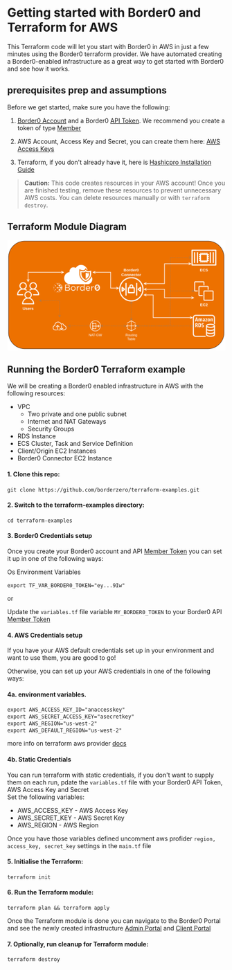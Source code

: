 # Getting started with Border0 and Terraform for AWS
This Terraform code will let you start with Border0 in AWS in just a few minutes using the Border0 terraform provider. 
We have automated creating a Border0-enabled infrastructure as a great way to get started with Border0 and see how it works.

## prerequisites prep and assumptions
Before we get started, make sure you have the following:

1. [Border0 Account](https://docs.border0.com/docs/signup) and a Border0 [API Token](https://docs.border0.com/docs/creating-access-token). We recommend you create a token of type [Member](https://portal.border0.com/organizations/current?tab=new_token)

2. AWS Account, Access Key and Secret, you can create them here: [AWS Access Keys](https://console.aws.amazon.com/iam/home?#/security_credentials)

3. Terraform, if you don't already have it, here is [Hashicpro Installation Guide](https://learn.hashicorp.com/tutorials/terraform/install-cli)

> **Caution:** This code creates resources in your AWS account! Once you are finished testing, remove these resources to prevent unnecessary AWS costs. You can delete resources manually or with `terraform destroy`.

## Terraform Module Diagram
![Terraform Module Diagram](diagram.png)
## Running the Border0 Terraform example
We will be creating a Border0 enabled infrastructure in AWS with the following resources:
- VPC
    - Two private and one public subnet
    - Internet and NAT Gateways
    - Security Groups
- RDS Instance
- ECS Cluster, Task and Service Definition
- Client/Origin EC2 Instances
- Border0 Connector EC2 Instance


#### 1. Clone this repo:
```
git clone https://github.com/borderzero/terraform-examples.git
```

#### 2. Switch to the terraform-examples directory:
```
cd terraform-examples
```
#### 3. Border0 Credentials setup
Once you create your Border0 account and API [Member Token](https://portal.border0.com/organizations/current?tab=new_token) you can set it up in one of the following ways:

Os Environment Variables
```
export TF_VAR_BORDER0_TOKEN="ey...9Iw"
```
or 

Update the ``variables.tf`` file variable ``MY_BORDER0_TOKEN`` to your Border0 API [Member Token](https://portal.border0.com/organizations/current?tab=new_token)

#### 4. AWS Credentials setup

If you have your AWS default credentials set up in your environment and want to use them, you are good to go! 

Otherwise, you can set up your AWS credentials in one of the following ways:

#### 4a. environment variables.
```
export AWS_ACCESS_KEY_ID="anaccesskey"
export AWS_SECRET_ACCESS_KEY="asecretkey"
export AWS_REGION="us-west-2"
export AWS_DEFAULT_REGION="us-west-2"
```

more info on terraform aws provider [docs](https://registry.terraform.io/providers/hashicorp/aws/latest/docs)

#### 4b. Static Credentials
You can run terraform with static credentials, if you don't want to supply them on each run, pdate the ``variables.tf`` file with your Border0 API Token, AWS Access Key and Secret
<br>Set the following variables:
- AWS_ACCESS_KEY - AWS Access Key
- AWS_SECRET_KEY - AWS Secret Key
- AWS_REGION - AWS Region

Once you have those variables defined uncomment aws profider ``region, access_key, secret_key`` settings in the ``main.tf`` file


#### 5. Initialise the Terraform:
```
terraform init
```
#### 6. Run the Terraform module:
```
terraform plan && terraform apply
```
Once the Terraform module is done you can navigate to the Border0 Portal and see the newly created infrastructure 
[Admin Portal](https://portal.border0.com/mysockets) and [Client Portal](https://client.border0.com/#/login)

#### 7. Optionally, run cleanup for Terraform module:
```
terraform destroy
```
